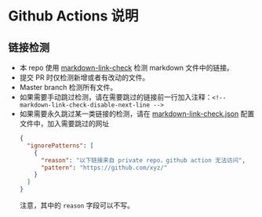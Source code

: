 # Github Actions 说明

## 链接检测
- 本 repo 使用 [markdown-link-check](https://github.com/gaurav-nelson/github-action-markdown-link-check) 检测 markdown 文件中的链接。
- 提交 PR 时仅检测新增或者有改动的文件。
- Master branch 检测所有文件。
- 如果需要手动跳过检测，请在需要跳过的链接前一行加入注释：`<!-- markdown-link-check-disable-next-line -->`
- 如果需要永久跳过某一类链接的检测，请在 [markdown-link-check.json](./markdown-link-check.json) 配置文件中，加入需要跳过的网址
  ```json
  {
    "ignorePatterns": [
      {
        "reason": "以下链接来自 private repo，github action 无法访问",
        "pattern": "https://github.com/xyz/"
      }
    ]
  }
  ```
  注意，其中的 `reason` 字段可以不写。
